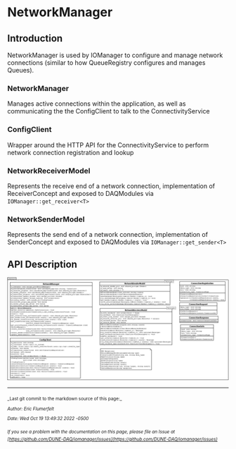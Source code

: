 # NetworkManager

## Introduction

NetworkManager is used by IOManager to configure and manage network connections (similar to how QueueRegistry configures and manages Queues).

### NetworkManager

Manages active connections within the application, as well as communicating the the ConfigClient to talk to the ConnectivityService

### ConfigClient

Wrapper around the HTTP API for the ConnectivityService to perform network connection registration and lookup

### NetworkReceiverModel

Represents the receive end of a network connection, implementation of ReceiverConcept and exposed to DAQModules via `IOManager::get_receiver<T>`

### NetworkSenderModel

Represents the send end of a network connection, implementation of SenderConcept and exposed to DAQModules via `IOManager::get_sender<T>`

## API Description

![Class Diagrams](https://github.com/DUNE-DAQ/iomanager/raw/develop/docs/NetworkManager.png)

-----

<font size="1">
_Last git commit to the markdown source of this page:_


_Author: Eric Flumerfelt_

_Date: Wed Oct 19 13:49:32 2022 -0500_

_If you see a problem with the documentation on this page, please file an Issue at [https://github.com/DUNE-DAQ/iomanager/issues](https://github.com/DUNE-DAQ/iomanager/issues)_
</font>
